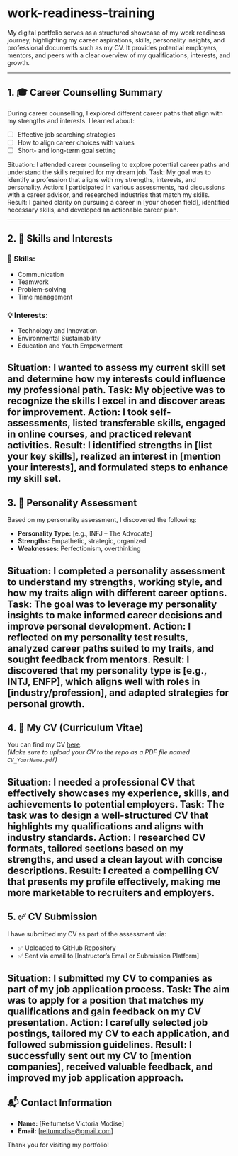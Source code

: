 # work-readiness-training
My digital portfolio serves as a structured showcase of my work readiness journey, highlighting my career aspirations, skills, personality insights, and professional documents such as my CV. It provides potential employers, mentors, and peers with a clear overview of my qualifications, interests, and growth. 

---

## 1. 🎓 Career Counselling Summary

During career counselling, I explored different career paths that align with my strengths and interests. I learned about:

- [ ] Effective job searching strategies  
- [ ] How to align career choices with values  
- [ ] Short- and long-term goal setting  

Situation: I attended career counseling to explore potential career paths and understand the skills required for my dream job. 
Task: My goal was to identify a profession that aligns with my strengths, interests, and personality. 
Action: I participated in various assessments, had discussions with a career advisor, and researched industries that match my skills. 
Result: I gained clarity on pursuing a career in [your chosen field], identified necessary skills, and developed an actionable career plan.

---

## 2. 🧠 Skills and Interests

### 🔧 Skills:
- Communication
- Teamwork
- Problem-solving
- Time management

### 💡 Interests:
- Technology and Innovation  
- Environmental Sustainability  
- Education and Youth Empowerment  

Situation: I wanted to assess my current skill set and determine how my interests could influence my professional path. 
Task: My objective was to recognize the skills I excel in and discover areas for improvement. 
Action: I took self-assessments, listed transferable skills, engaged in online courses, and practiced relevant activities. 
Result: I identified strengths in [list your key skills], realized an interest in [mention your interests], and formulated steps to enhance my skill set.
---

## 3. 🧬 Personality Assessment

Based on my personality assessment, I discovered the following:

- **Personality Type:** [e.g., INFJ – The Advocate]  
- **Strengths:** Empathetic, strategic, organized  
- **Weaknesses:** Perfectionism, overthinking

Situation: I completed a personality assessment to understand my strengths, working style, and how my traits align with different career options. 
Task: The goal was to leverage my personality insights to make informed career decisions and improve personal development. 
Action: I reflected on my personality test results, analyzed career paths suited to my traits, and sought feedback from mentors. 
Result: I discovered that my personality type is [e.g., INTJ, ENFP], which aligns well with roles in [industry/profession], and adapted strategies for personal growth.
---

## 4. 📄 My CV (Curriculum Vitae)

You can find my CV [here](./CV_Victoria.pdf).  
*(Make sure to upload your CV to the repo as a PDF file named `CV_YourName.pdf`)*

Situation: I needed a professional CV that effectively showcases my experience, skills, and achievements to potential employers. 
Task: The task was to design a well-structured CV that highlights my qualifications and aligns with industry standards. 
Action: I researched CV formats, tailored sections based on my strengths, and used a clean layout with concise descriptions. 
Result: I created a compelling CV that presents my profile effectively, making me more marketable to recruiters and employers.
---

## 5. ✅ CV Submission

I have submitted my CV as part of the assessment via:
- ✅ Uploaded to GitHub Repository
- ✅ Sent via email to [Instructor’s Email or Submission Platform]

Situation: I submitted my CV to companies as part of my job application process. 
Task: The aim was to apply for a position that matches my qualifications and gain feedback on my CV presentation. 
Action: I carefully selected job postings, tailored my CV to each application, and followed submission guidelines. 
Result: I successfully sent out my CV to [mention companies], received valuable feedback, and improved my job application approach.
---

## 📬 Contact Information

- **Name:** [Reitumetse Victoria Modise]  
- **Email:** [reitumodise@gmail.com]   

Thank you for visiting my portfolio!
